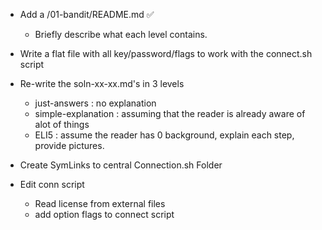 * Add a /01-bandit/README.md :white_check_mark:
    * Briefly describe what each level contains.

* Write a flat file with all key/password/flags to work with the connect.sh script

* Re-write the soln-xx-xx.md's in 3 levels
    - just-answers : no explanation
    - simple-explanation : assuming that the reader is already aware of alot of things
    - ELI5 : assume the reader has 0 background, explain each step, provide pictures. 

* Create SymLinks to central Connection.sh Folder

* Edit conn script
    * Read license from external files
    * add option flags to connect script
